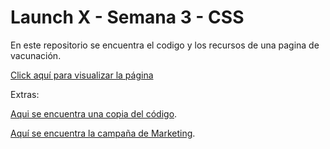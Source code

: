 # Launch X - Semana 3 - CSS
En este repositorio se encuentra el codigo y los recursos de una pagina de vacunación.

[Click aquí para visualizar la página](https://aleycolen98.github.io/Vacunation-Page/)

Extras:

[Aqui se encuentra una copia del código](https://github.com/aleycolen98/ArturoAley_LaunchX_FrontEnd/tree/main/3%20-%20CSS).

[Aquí se encuentra la campaña de Marketing](https://github.com/aleycolen98/Vacunation-Page/blob/main/Campa%C3%B1a_de_Marketing.pdf).
